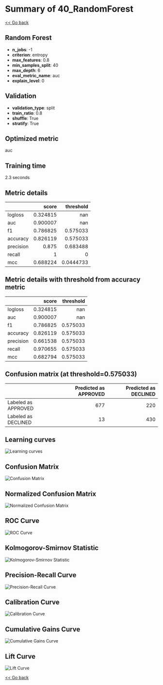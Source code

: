 # Summary of 40_RandomForest

[<< Go back](../README.md)


## Random Forest
- **n_jobs**: -1
- **criterion**: entropy
- **max_features**: 0.8
- **min_samples_split**: 40
- **max_depth**: 6
- **eval_metric_name**: auc
- **explain_level**: 0

## Validation
 - **validation_type**: split
 - **train_ratio**: 0.8
 - **shuffle**: True
 - **stratify**: True

## Optimized metric
auc

## Training time

2.3 seconds

## Metric details
|           |    score |   threshold |
|:----------|---------:|------------:|
| logloss   | 0.324815 | nan         |
| auc       | 0.900007 | nan         |
| f1        | 0.786825 |   0.575033  |
| accuracy  | 0.826119 |   0.575033  |
| precision | 0.875    |   0.683488  |
| recall    | 1        |   0         |
| mcc       | 0.688224 |   0.0444733 |


## Metric details with threshold from accuracy metric
|           |    score |   threshold |
|:----------|---------:|------------:|
| logloss   | 0.324815 |  nan        |
| auc       | 0.900007 |  nan        |
| f1        | 0.786825 |    0.575033 |
| accuracy  | 0.826119 |    0.575033 |
| precision | 0.661538 |    0.575033 |
| recall    | 0.970655 |    0.575033 |
| mcc       | 0.682794 |    0.575033 |


## Confusion matrix (at threshold=0.575033)
|                     |   Predicted as APPROVED |   Predicted as DECLINED |
|:--------------------|------------------------:|------------------------:|
| Labeled as APPROVED |                     677 |                     220 |
| Labeled as DECLINED |                      13 |                     430 |

## Learning curves
![Learning curves](learning_curves.png)
## Confusion Matrix

![Confusion Matrix](confusion_matrix.png)


## Normalized Confusion Matrix

![Normalized Confusion Matrix](confusion_matrix_normalized.png)


## ROC Curve

![ROC Curve](roc_curve.png)


## Kolmogorov-Smirnov Statistic

![Kolmogorov-Smirnov Statistic](ks_statistic.png)


## Precision-Recall Curve

![Precision-Recall Curve](precision_recall_curve.png)


## Calibration Curve

![Calibration Curve](calibration_curve_curve.png)


## Cumulative Gains Curve

![Cumulative Gains Curve](cumulative_gains_curve.png)


## Lift Curve

![Lift Curve](lift_curve.png)



[<< Go back](../README.md)
